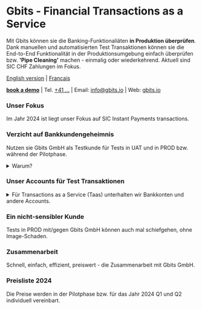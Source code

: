 
# Gbits - Financial Transactions as a Service
Mit Gbits können sie die Banking-Funktionaliäten __in Produktion überprüfen__. Dank manuellen und automatisierten Test Transaktionen können sie die End-to-End Funktionalität in der Produktionsumgebung einfach überprüfen bzw. __'Pipe Cleaning'__ machen - einmalig oder wiederkehrend. Aktuell sind SIC CHF Zahlungen im Fokus.

[English version](https://www.example.org/) | [Francais](https://www.example.org/)  

__[book a demo](https://www.example.org/)__ | Tel. <a href="tel:+41789230003">+41 ...</a> | Email: info@gbits.io | Web: <a href="">gbits.io</a>  



### Unser Fokus
Im Jahr 2024 ist liegt unser Fokus auf SIC Instant Payments transactions.  

### Verzicht auf Bankkundengeheimnis
Nutzen sie Gbits GmbH als Testkunde für Tests in UAT und in PROD bzw. während der Pilotphase. 
   <details>
   <summary>Warum?</summary>
      <ol>
      <li>Test-Accounts in der Produktionsumgebung sind bei Audits ein Problem.</li>
      <li>Im Zusammenspiel mit einigen Plattformen dürfen in der Testumgebung keine Daten aus PROD verwendet werden.</li>
         </ol>
   </details>

### Unser Accounts für Test Transaktionen
   <details>
   <summary>Für Transactions as a Service (Taas) unterhalten wir Bankkonten und andere Accounts.</summary>
      <br >
   <p>UBS (Schweiz) Bankkonto  </p>
   <p>Raiffeisenbank  </p>
   <p>Z&uuml;rcher Kantonalbank</p>   
   </details>  

### Ein nicht-sensibler Kunde
Tests in PROD mit/gegen Gbits GmbH können auch mal schiefgehen, ohne Image-Schaden.  

### Zusammenarbeit 
Schnell, einfach, effizient, preiswert - die Zusammenarbeit mit Gbits GmbH.  

### Preisliste 2024
Die Preise werden in der Pilotphase bzw. für das Jahr 2024 Q1 und Q2 individuell vereinbart.

